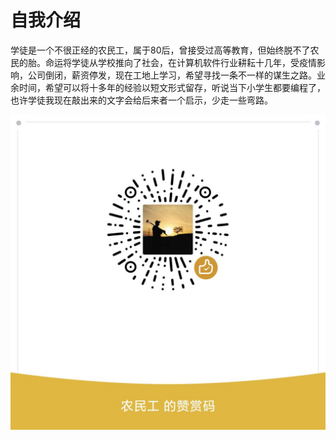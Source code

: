 # 自我介绍

学徒是一个不很正经的农民工，属于80后，曾接受过高等教育，但始终脱不了农民的胎。命运将学徒从学校推向了社会，在计算机软件行业耕耘十几年，受疫情影响，公司倒闭，薪资停发，现在工地上学习，希望寻找一条不一样的谋生之路。业余时间，希望可以将十多年的经验以短文形式留存，听说当下小学生都要编程了，也许学徒我现在敲出来的文字会给后来者一个启示，少走一些弯路。

![打赏](../images/dashang.jpg)

